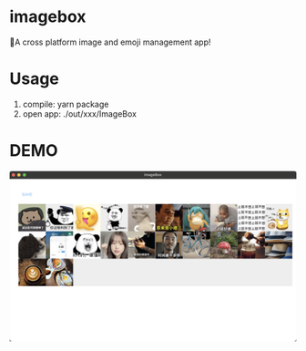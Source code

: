 # imagebox

🚀A cross platform image and emoji management app!

# Usage

1. compile: yarn package
2. open app: ./out/xxx/ImageBox

# DEMO

![image](https://github.com/sands321/imagebox/blob/master/screenshots/demo.png)
